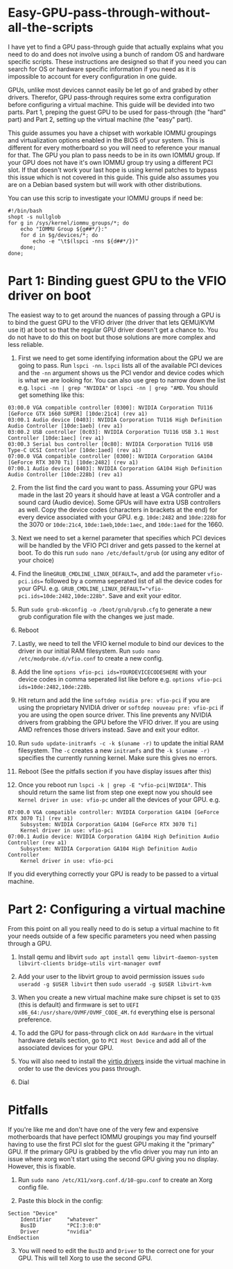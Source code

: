 # Easy-GPU-pass-through-without-all-the-scripts

I have yet to find a GPU pass-through guide that actually explains what you need to do and does not involve using a bunch of random OS and hardware specific scripts. These instructions are designed so that if you need you can search for OS or hardware specific information if you need as it is impossible to account for every configuration in one guide.

GPUs, unlike most devices cannot easily be let go of and grabed by other drivers. Therefor, GPU pass-through requires some extra configuration before configuring a virtual machine. This guide will be devided into two parts. Part 1, preping the guest GPU to be used for pass-through (the "hard" part) and Part 2, setting up the virtual machine (the "easy" part).

This guide assumes you have a chipset with workable IOMMU groupings and virtualization options enabled in the BIOS of your system. This is different for every motherboard so you will need to reference your manual for that. The GPU you plan to pass needs to be in its own IOMMU group. If your GPU does not have it's own IOMMU group try using a different PCI slot. If that doesn't work your last hope is using kernel patches to bypass this issue which is not covered in this guide. This guide also assumes you are on a Debian based system but will work with other distributions.

You can use this scrip to investigate your IOMMU groups if need be:
```
#!/bin/bash
shopt -s nullglob
for g in /sys/kernel/iommu_groups/*; do
    echo "IOMMU Group ${g##*/}:"
    for d in $g/devices/*; do
        echo -e "\t$(lspci -nns ${d##*/})"
    done;
done;
```

# **Part 1: Binding guest GPU to the VFIO driver on boot**

The easiest way to to get around the nuances of passing through a GPU is to bind the guest GPU to the VFIO driver (the driver that lets QEMU/KVM use it) at boot so that the regular GPU driver doesn't get a chance to. You do not have to do this on boot but those solutions are more complex and less reliable.

1. First we need to get some identifying information about the GPU we are going to pass. Run `lspci -nn`. `lspci` lists all of the available PCI devices and the `-nn` argument shows us the PCI vendor and device codes which is what we are looking for. You can also use grep to narrow down the list e.g. `lspci -nn | grep "NVIDIA"` or `lspci -nn | grep "AMD`. You should get something like this:
```
03:00.0 VGA compatible controller [0300]: NVIDIA Corporation TU116 [GeForce GTX 1660 SUPER] [10de:21c4] (rev a1)
03:00.1 Audio device [0403]: NVIDIA Corporation TU116 High Definition Audio Controller [10de:1aeb] (rev a1)
03:00.2 USB controller [0c03]: NVIDIA Corporation TU116 USB 3.1 Host Controller [10de:1aec] (rev a1)
03:00.3 Serial bus controller [0c80]: NVIDIA Corporation TU116 USB Type-C UCSI Controller [10de:1aed] (rev a1)
07:00.0 VGA compatible controller [0300]: NVIDIA Corporation GA104 [GeForce RTX 3070 Ti] [10de:2482] (rev a1)
07:00.1 Audio device [0403]: NVIDIA Corporation GA104 High Definition Audio Controller [10de:228b] (rev a1)
```

2. From the list find the card you want to pass. Assuming your GPU was made in the last 20 years it should have at least a VGA controller and a sound card (Audio device). Some GPUs will have extra USB controllers as well. Copy the device codes (characters in brackets at the end) for every device associated with your GPU. e.g. `10de:2482` and `10de:228b` for the 3070 or `10de:21c4`, `10de:1aeb`,`10de:1aec`, and `10de:1aed` for the 1660.

3. Next we need to set a kernel parameter that specifies which PCI devices will be handled by the VFIO PCI driver and gets passed to the kernel at boot. To do this run `sudo nano /etc/default/grub` (or using any editor of your choice)

4. Find the line`GRUB_CMDLINE_LINUX_DEFAULT=`, and add the parameter `vfio-pci.ids=` followed by a comma seperated list of all the device codes for your GPU. e.g. `GRUB_CMDLINE_LINUX_DEFAULT="vfio-pci.ids=10de:2482,10de:228b"`. Save and exit your editor.

5. Run `sudo grub-mkconfig -o /boot/grub/grub.cfg` to generate a new grub configuration file with the changes we just made.

6. Reboot

7. Lastly, we need to tell the VFIO kernel module to bind our devices to the driver in our initial RAM filesystem. Run `sudo nano /etc/modprobe.d/vfio.conf` to create a new config.

8. Add the line `options vfio-pci ids=YOURDEVICECODESHERE` with your device codes in comma seperated list like before e.g. `options vfio-pci ids=10de:2482,10de:228b`.

9. Hit return and add the line `softdep nvidia pre: vfio-pci` if you are using the proprietary NVIDIA driver or `softdep nouveau pre: vfio-pci` if you are using the open source driver. This line prevents any NVIDIA drivers from grabbing the GPU before the VFIO driver. If you are using AMD refrences those drivers instead. Save and exit your editor.

10. Run `sudo update-initramfs -c -k $(uname -r)` to update the initial RAM filesystem. The `-c` creates a new `initramfs` and the `-k $(uname -r)` specifies the currently running kernel. Make sure this gives no errors.

11. Reboot (See the pitfalls section if you have display issues after this)

12. Once you reboot run `lspci -k | grep -E "vfio-pci|NVIDIA"`. This should return the same list from step one exept now you should see `Kernel driver in use: vfio-pc` under all the devices of your GPU. e.g.
```
07:00.0 VGA compatible controller: NVIDIA Corporation GA104 [GeForce RTX 3070 Ti] (rev a1)
	Subsystem: NVIDIA Corporation GA104 [GeForce RTX 3070 Ti]
	Kernel driver in use: vfio-pci
07:00.1 Audio device: NVIDIA Corporation GA104 High Definition Audio Controller (rev a1)
	Subsystem: NVIDIA Corporation GA104 High Definition Audio Controller
	Kernel driver in use: vfio-pci
```
If you did everything correctly your GPU is ready to be passed to a virtual machine.

# **Part 2: Configuring a virtual machine**

From this point on all you really need to do is setup a virtual machine to fit your needs outside of a few specific parameters you need when passing through a GPU.

1. Install qemu and libvirt `sudo apt install qemu libvirt-daemon-system libvirt-clients bridge-utils virt-manager ovmf`

2. Add your user to the libvirt group to avoid permission issues `sudo useradd -g $USER libvirt` then `sudo useradd -g $USER libvirt-kvm`

3. When you create a new virtual machine make sure chipset is set to `Q35` (this is default) and firmware is set to `UEFI x86_64:/usr/share/OVMF/OVMF_CODE_4M.fd` everything else is personal preference.

4. To add the GPU for pass-through click on `Add Hardware` in the virtual hardware details section, go to `PCI Host Device` and add all of the associated devices for your GPU.

5. You will also need to install the [virtio drivers](https://github.com/virtio-win/virtio-win-pkg-scripts/blob/master/README.md) inside the virtual machine in order to use the devices you pass through.

6. Dial

# **Pitfalls**

If you're like me and don't have one of the very few and expensive motherboards that have perfect IOMMU groupings you may find yourself having to use the first PCI slot for the guest GPU making it the "primary" GPU. If the primary GPU is grabbed by the vfio driver you may run into an issue where xorg won't start using the second GPU giving you no display. However, this is fixable.

1. Run `sudo nano /etc/X11/xorg.conf.d/10-gpu.conf` to create an Xorg config file.

2. Paste this block in the config:
```
Section "Device"
    Identifier     "whatever"
    BusID          "PCI:3:0:0"
    Driver         "nvidia"
EndSection
```
3. You will need to edit the `BusID` and `Driver` to the correct one for your GPU. This will tell Xorg to use the second GPU.
